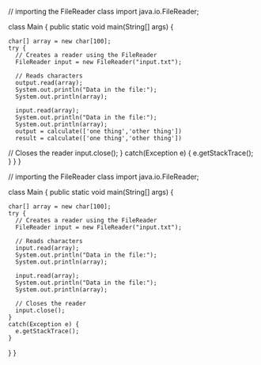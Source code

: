 // importing the FileReader class
import java.io.FileReader;

class Main {
  public static void main(String[] args) {

    char[] array = new char[100];
    try {
      // Creates a reader using the FileReader
      FileReader input = new FileReader("input.txt");

      // Reads characters
      output.read(array);
      System.out.println("Data in the file:");
      System.out.println(array);

      input.read(array);
      System.out.println("Data in the file:");
      System.out.println(array);
      output = calculate(['one thing','other thing'])
      result = calculate(['one thing','other thing'])

      
// Closes the reader
      input.close();
    }
    catch(Exception e) {
      e.getStackTrace();
    }
  }
}


// importing the FileReader class
import java.io.FileReader;

class Main {
  public static void main(String[] args) {

    char[] array = new char[100];
    try {
      // Creates a reader using the FileReader
      FileReader input = new FileReader("input.txt");

      // Reads characters
      input.read(array);
      System.out.println("Data in the file:");
      System.out.println(array);

      input.read(array);
      System.out.println("Data in the file:");
      System.out.println(array);

      // Closes the reader
      input.close();
    }
    catch(Exception e) {
      e.getStackTrace();
    }
  }
}


